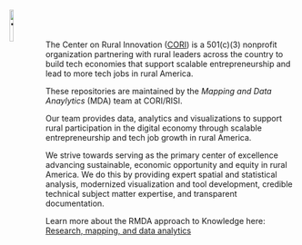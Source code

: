 <a href="https://ruralinnovation.us/" target="_blank"><img src="https://raw.githubusercontent.com/ruralinnovation/.github/main/profile/cori-logo-light.svg" alt="The Center on Rural Innovation" width="12%" align="left" /></a><br/>
========================================================================================================================

The Center on Rural Innovation ([CORI](https://ruralinnovation.us/)) is a 501(c)(3) nonprofit organization partnering with rural leaders across the country to build tech economies that support scalable entrepreneurship and lead to more tech jobs in rural America.

These repositories are maintained by the *Mapping and Data Anaylytics* (MDA) team at CORI/RISI.

Our team provides data, analytics and visualizations to support rural participation in the digital economy through scalable entrepreneurship and tech job growth in rural America.

We strive towards serving as the primary center of excellence advancing sustainable, economic opportunity and equity in rural America. We do this by providing expert spatial and statistical analysis, modernized visualization and tool development, credible technical subject matter expertise, and transparent documentation.

Learn more about the RMDA approach to Knowledge here:
[Research, mapping, and data analytics](https://ruralinnovation.us/our-work/research_mapping/)

<!--

🏗️ This page is under construction! 🏗️

**Here are some ideas to get you started:**

🙋‍♀️ A short introduction - what is your organization all about?
🌈 Contribution guidelines - how can the community get involved?
👩‍💻 Useful resources - where can the community find your docs? Is there anything else the community should know?
🍿 Fun facts - what does your team eat for breakfast?
🧙 Remember, you can do mighty things with the power of [Markdown](https://docs.github.com/github/writing-on-github/getting-started-with-writing-and-formatting-on-github/basic-writing-and-formatting-syntax)
-->
